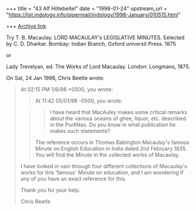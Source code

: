 +++
title = "43 Alf Hiltebeitel"
date = "1998-01-24"
upstream_url = "https://list.indology.info/pipermail/indology/1998-January/010515.html"

+++
[Archive link](https://list.indology.info/pipermail/indology/1998-January/010515.html)

Try T. B. Macaulay. LORD MACAULAY's LEGISLATIVE MINUTES. Eelected by C. D.
Dharkar. Bombay: Indian Branch, Oxford universit Press. 1875

or

Lady Trevelyan, ed. The Works of Lord Macaulay. London: Longmans, 1875.

On Sat, 24 Jan 1998, Chris Beetle wrote:

> At 02:15 PM 1/6/98 +0500, you wrote:
> >At 11:42 05/01/98 -0500, you wrote:
>
> >>I have heard that MacAuley makes some critical remarks about the various
> >>oceans of ghee, liquor, etc. described in the PurANas.  Do you know in what
> >>publication he makes such statements?
> >>
> >The reference occurs in Thomas Babington Macaulay's famous Minute on English
> >Education in India dated 2nd February 1835. You will find the Minute in the
> >collected works of Macaulay.
>
> I have looked in vain through four different collections of Macaulay's works
> for this 'famous' Minute on education, and I am wondering if any of you have
> an exact reference for this.
>
> Thank you for your help.
>
> Chris Beetle
>



